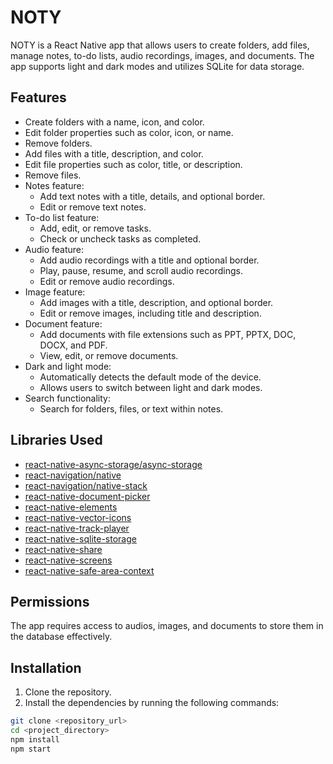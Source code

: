 # NOTY

NOTY is a React Native app that allows users to create folders, add files, manage notes, to-do lists, audio recordings, images, and documents. The app supports light and dark modes and utilizes SQLite for data storage.

## Features

- Create folders with a name, icon, and color.
- Edit folder properties such as color, icon, or name.
- Remove folders.
- Add files with a title, description, and color.
- Edit file properties such as color, title, or description.
- Remove files.
- Notes feature:
  - Add text notes with a title, details, and optional border.
  - Edit or remove text notes.
- To-do list feature:
  - Add, edit, or remove tasks.
  - Check or uncheck tasks as completed.
- Audio feature:
  - Add audio recordings with a title and optional border.
  - Play, pause, resume, and scroll audio recordings.
  - Edit or remove audio recordings.
- Image feature:
  - Add images with a title, description, and optional border.
  - Edit or remove images, including title and description.
- Document feature:
  - Add documents with file extensions such as PPT, PPTX, DOC, DOCX, and PDF.
  - View, edit, or remove documents.
- Dark and light mode:
  - Automatically detects the default mode of the device.
  - Allows users to switch between light and dark modes.
- Search functionality:
  - Search for folders, files, or text within notes.

## Libraries Used

- [react-native-async-storage/async-storage](https://github.com/react-native-async-storage/async-storage)
- [react-navigation/native](https://github.com/react-navigation/react-navigation)
- [react-navigation/native-stack](https://github.com/react-navigation/react-navigation)
- [react-native-document-picker](https://github.com/react-native-document-picker/react-native-document-picker)
- [react-native-elements](https://github.com/react-native-elements/react-native-elements)
- [react-native-vector-icons](https://github.com/oblador/react-native-vector-icons)
- [react-native-track-player](https://github.com/react-native-kit/react-native-track-player)
- [react-native-sqlite-storage](https://github.com/andpor/react-native-sqlite-storage)
- [react-native-share](https://github.com/react-native-share/react-native-share)
- [react-native-screens](https://github.com/software-mansion/react-native-screens)
- [react-native-safe-area-context](https://github.com/th3rdwave/react-native-safe-area-context)

## Permissions

The app requires access to audios, images, and documents to store them in the database effectively.

## Installation

1. Clone the repository.
2. Install the dependencies by running the following commands:

```bash
git clone <repository_url>
cd <project_directory>
npm install
npm start